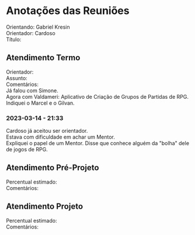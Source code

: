 # Anotações das Reuniões

Orientando: Gabriel Kresin  
Orientador: Cardoso  
Título: 

## Atendimento Termo

Orientador:  
Assunto:  
Comentários:  
Já falou com Simone.  
Agora com Valdameri: Aplicativo de Criação de Grupos de Partidas de RPG.  
Indiquei o Marcel e o Gilvan.  

### 2023-03-14 - 21:33

Cardoso já aceitou ser orientador.  
Estava com dificuldade em achar um Mentor.  
Expliquei o papel de um Mentor. Disse que conhece alguém da "bolha" dele de jogos de RPG.  

## Atendimento Pré-Projeto

Percentual estimado:  
Comentários:  

## Atendimento Projeto

Percentual estimado:  
Comentários:  
